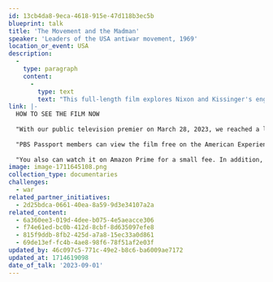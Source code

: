 ```yaml
---
id: 13cb4da8-9eca-4618-915e-47d118b3ec5b
blueprint: talk
title: 'The Movement and the Madman'
speaker: 'Leaders of the USA antiwar movement, 1969'
location_or_event: USA
description:
  -
    type: paragraph
    content:
      -
        type: text
        text: "This full-length film explores Nixon and Kissinger's engagement with the antiwar movement of the late 1960's. Especially during this time of war and a crucial presidential election, it's important to share the core message of this film: it's about the power of protest and the necessity to stay engaged.\_"
link: |-
  HOW TO SEE THE FILM NOW
   
  "With our public television premier on March 28, 2023, we reached a large national, primetime audience  --  over half a million viewers. The audience continues to grow as local PBS stations rebroadcast the film.
   
  "PBS Passport members can view the film free on the American Experience website. It is also free to view on Kanopy through local public libraries and colleges that offer that streaming service.
   
  "You also can watch it on Amazon Prime for a small fee. In addition, Chapter One  --  the opening 12 minutes of our film  --  is on The American Experience YouTube page (https://www.youtube.com/watch?v=PfhHcq-IUQo&t=4s) where it has nearly 100,000 views."
image: image-1711645108.png
collection_type: documentaries
challenges:
  - war
related_partner_initiatives:
  - 2d25bdca-0661-40ea-8a59-9d3e34107a2a
related_content:
  - 6a360ee3-019d-4dee-b075-4e5aeacce306
  - f74e61ed-bc0b-412d-8cbf-8d635097efe8
  - 815f9ddb-8fb2-425d-a7a8-15ec33a0d861
  - 69de13ef-fc4b-4ae8-98f6-78f51af2e03f
updated_by: 46c097c5-771c-49e2-b8c6-ba6009ae7172
updated_at: 1714619098
date_of_talk: '2023-09-01'
---
```


